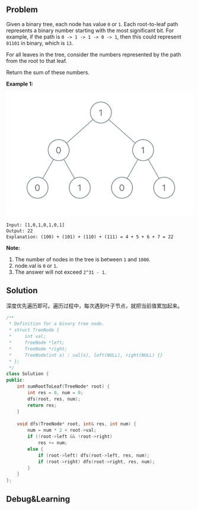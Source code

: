 ## Problem

Given a binary tree, each node has value `0` or `1`.  Each root-to-leaf path represents a binary number starting with the most significant bit.  For example, if the path is `0 -> 1 -> 1 -> 0 -> 1`, then this could represent `01101` in binary, which is `13`.

For all leaves in the tree, consider the numbers represented by the path from the root to that leaf.

Return the sum of these numbers.

 

**Example 1:**

![img](assets/sum-of-root-to-leaf-binary-numbers.png)

```
Input: [1,0,1,0,1,0,1]
Output: 22
Explanation: (100) + (101) + (110) + (111) = 4 + 5 + 6 + 7 = 22
```

 

**Note:**

1. The number of nodes in the tree is between `1` and `1000`.
2. node.val is `0` or `1`.
3. The answer will not exceed `2^31 - 1`.



## Solution

深度优先遍历即可。遍历过程中，每次遇到叶子节点，就把当前值累加起来。

```c++
/**
 * Definition for a binary tree node.
 * struct TreeNode {
 *     int val;
 *     TreeNode *left;
 *     TreeNode *right;
 *     TreeNode(int x) : val(x), left(NULL), right(NULL) {}
 * };
 */
class Solution {
public:
    int sumRootToLeaf(TreeNode* root) {
        int res = 0, num = 0;
        dfs(root, res, num);
        return res;
    }
    
    void dfs(TreeNode* root, int& res, int num) {
        num = num * 2 + root->val;
        if (!root->left && !root->right) 
            res += num;
        else {
            if (root->left) dfs(root->left, res, num);
            if (root->right) dfs(root->right, res, num);
        }
    }
};
```



## Debug&Learning



